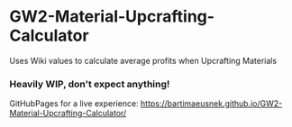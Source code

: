 # GW2-Material-Upcrafting-Calculator
Uses Wiki values to calculate average profits when Upcrafting Materials

### Heavily WIP, don't expect anything!

GitHubPages for a live experience:
https://bartimaeusnek.github.io/GW2-Material-Upcrafting-Calculator/
